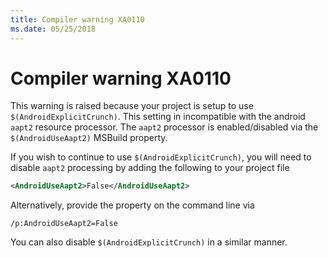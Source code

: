 ```yaml
---
title: Compiler warning XA0110
ms.date: 05/25/2018
---
```

# Compiler warning XA0110

This warning is raised because your project is setup to use
`$(AndroidExplicitCrunch)`.  This setting in incompatible with the android
`aapt2` resource processor.  The `aapt2` processor is enabled/disabled via the
`$(AndroidUseAapt2)` MSBuild property.

If you wish to continue to use `$(AndroidExplicitCrunch)`, you will need to
disable `aapt2` processing by adding the following to your project file

```xml
<AndroidUseAapt2>False</AndroidUseAapt2>
```

Alternatively, provide the property on the command line via

```
/p:AndroidUseAapt2=False
```

You can also disable `$(AndroidExplicitCrunch)` in a similar manner.
